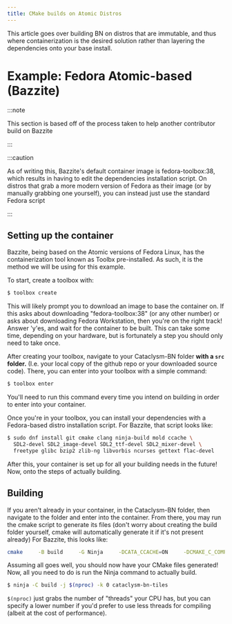 ```yaml
---
title: CMake builds on Atomic Distros
---
```


This article goes over building BN on distros that are immutable, and thus where containerization is the desired solution rather than layering the dependencies onto your base install.

# Example: Fedora Atomic-based (Bazzite)

:::note

This section is based off of the process taken to help another contributor build on Bazzite

:::

:::caution

As of writing this, Bazzite's default container image is fedora-toolbox:38, which results in having to edit the dependencies installation script. On distros that grab a more modern version of Fedora as their image (or by manually grabbing one yourself), you can instead just use the standard Fedora script

:::

## Setting up the container

Bazzite, being based on the Atomic versions of Fedora Linux, has the containerization tool known as Toolbx pre-installed. As such, it is the method we will be using for this example.

To start, create a toolbox with:

```sh
$ toolbox create
```

This will likely prompt you to download an image to base the container on. If this asks about downloading "fedora-toolbox:38" (or any other number) or asks about downloading Fedora Workstation, then you're on the right track!
Answer 'y'es, and wait for the container to be built. This can take some time, depending on your hardware, but is fortunately a step you should only need to take once.

After creating your toolbox, navigate to your Cataclysm-BN folder **with a `src` folder.** (I.e. your local copy of the github repo or your downloaded source code). There, you can enter into your toolbox with a simple command:

```sh
$ toolbox enter
```

You'll need to run this command every time you intend on building in order to enter into your container.

Once you're in your toolbox, you can install your dependencies with a Fedora-based distro installation script.
For Bazzite, that script looks like:

```sh
$ sudo dnf install git cmake clang ninja-build mold ccache \
  SDL2-devel SDL2_image-devel SDL2_ttf-devel SDL2_mixer-devel \
  freetype glibc bzip2 zlib-ng libvorbis ncurses gettext flac-devel
```

After this, your container is set up for all your building needs in the future! Now, onto the steps of actually building.

## Building

If you aren't already in your container, in the Cataclysm-BN folder, then navigate to the folder and enter into the container.
From there, you may run the cmake script to generate its files (don't worry about creating the build folder yourself, cmake will automatically generate it if it's not present already)
For Bazzite, this looks like:

```sh
cmake     -B build     -G Ninja     -DCATA_CCACHE=ON     -DCMAKE_C_COMPILER=clang     -DCMAKE_CXX_COMPILER=clang++     -DCMAKE_INSTALL_PREFIX=$HOME/.local/share     -DJSON_FORMAT=ON     -DCMAKE_BUILD_TYPE=RelWithDebInfo     -DCURSES=OFF     -DTILES=ON     -DSOUND=ON     -DCMAKE_EXPORT_COMPILE_COMMANDS=ON     -DCATA_CLANG_TIDY_PLUGIN=OFF     -DLUA=ON     -DBACKTRACE=ON     -DLINKER=mold     -DUSE_XDG_DIR=ON     -DUSE_HOME_DIR=OFF     -DUSE_PREFIX_DATA_DIR=OFF     -DUSE_TRACY=ON     -DTRACY_VERSION=master     -DTRACY_ON_DEMAND=ON     -DTRACY_ONLY_IPV4=ON
```

Assuming all goes well, you should now have your CMake files generated! Now, all you need to do is run the Ninja command to actually build.

```sh
$ ninja -C build -j $(nproc) -k 0 cataclysm-bn-tiles
```

`$(nproc)` just grabs the number of "threads" your CPU has, but you can specify a lower number if you'd prefer to use less threads for compiling (albeit at the cost of performance).
